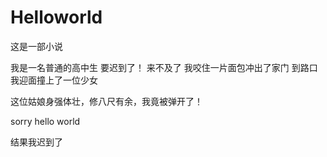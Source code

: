 # Helloworld
这是一部小说

我是一名普通的高中生
要迟到了！ 来不及了 我咬住一片面包冲出了家门
到路口
我迎面撞上了一位少女

这位姑娘身强体壮，修八尺有余，我竟被弹开了！

sorry
hello
world

结果我迟到了